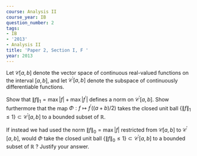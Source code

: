 ```yaml
---
course: Analysis II
course_year: IB
question_number: 2
tags:
- IB
- '2013'
- Analysis II
title: 'Paper 2, Section I, F '
year: 2013
---
```




Let $\mathcal{C}[a, b]$ denote the vector space of continuous real-valued functions on the interval $[a, b]$, and let $\mathcal{C}^{\prime}[a, b]$ denote the subspace of continuously differentiable functions.

Show that $\|f\|_{1}=\max |f|+\max \left|f^{\prime}\right|$ defines a norm on $\mathcal{C}^{\prime}[a, b]$. Show furthermore that the map $\Phi: f \mapsto f^{\prime}((a+b) / 2)$ takes the closed unit ball $\left\{\|f\|_{1} \leqslant 1\right\} \subset \mathcal{C}^{\prime}[a, b]$ to a bounded subset of $\mathbb{R}$.

If instead we had used the norm $\|f\|_{0}=\max |f|$ restricted from $\mathcal{C}[a, b]$ to $\mathcal{C}^{\prime}[a, b]$, would $\Phi$ take the closed unit ball $\left\{\|f\|_{0} \leqslant 1\right\} \subset \mathcal{C}^{\prime}[a, b]$ to a bounded subset of $\mathbb{R}$ ? Justify your answer.